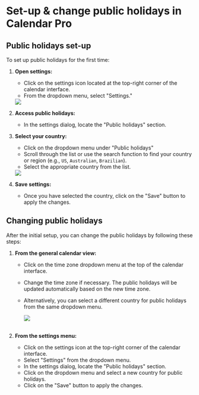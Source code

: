 # Set-up & change public holidays in Calendar Pro

## Public holidays set-up

To set up public holidays for the first time:

1. **Open settings:**
   - Click on the settings icon located at the top-right corner of the calendar interface.
   - From the dropdown menu, select "Settings."

   <div class="intercom-container"><img src="/assets/img/teams-pro/settings-setting.png"></div><p class="no-margin"></p>

2. **Access public holidays:**
   - In the settings dialog, locate the "Public holidays" section.

3. **Select your country:**
   - Click on the dropdown menu under "Public holidays"
   - Scroll through the list or use the search function to find your country or region (e.g., `US`, `Australian`, `Brazilian`).
   - Select the appropriate country from the list.

   <div class="intercom-container"><img src="/assets/img/teams-pro/public-holidays.png"></div>

4. **Save settings:**
   - Once you have selected the country, click on the "Save" button to apply the changes.

## Changing public holidays

After the initial setup, you can change the public holidays by following these steps:

1. **From the general calendar view:**
   - Click on the time zone dropdown menu at the top of the calendar interface.
   - Change the time zone if necessary. The public holidays will be updated automatically based on the new time zone.
   - Alternatively, you can select a different country for public holidays from the same dropdown menu.

      <div class="intercom-container"><img src="/assets/img/teams-pro/timezone.png"></div>

      <br>

2. **From the settings menu:**
   - Click on the settings icon at the top-right corner of the calendar interface.
   - Select "Settings" from the dropdown menu.
   - In the settings dialog, locate the "Public holidays" section.
   - Click on the dropdown menu and select a new country for public holidays.
   - Click on the "Save" button to apply the changes.


<Intercom />
<Hubspot />
<Clarity />
<GoogleAnalytics />


